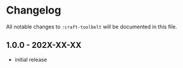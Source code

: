 # Changelog

All notable changes to `:craft-toolbelt` will be documented in this file.

## 1.0.0 - 202X-XX-XX

- initial release
